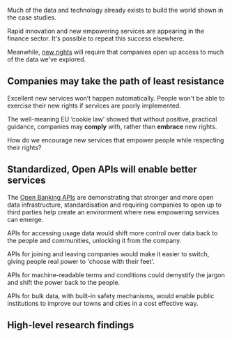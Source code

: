 

Much of the data and technology already exists to build the world shown in the case studies.

Rapid innovation and new empowering services are appearing in the finance sector. It's possible to repeat this success elsewhere.


Meanwhile, [new rights](#) will require that companies open up access to much of the data we've explored.

## Companies may take the path of least resistance

Excellent new services won&rsquo;t happen automatically. People won't be able to exercise their new rights if services are poorly implemented.

The well-meaning EU &lsquo;cookie law&rsquo; showed that without positive, practical guidance, companies may **comply** with, rather than **embrace** new rights.

How do we encourage new services that empower people while respecting their rights?

## Standardized, Open APIs will enable better services

The [Open Banking APIs](#) are demonstrating that stronger and more open data infrastructure, standardisation and requiring companies to open up to third parties help create an environment where new empowering services can emerge.

APIs for accessing usage data would shift more control over data back to the people and communities, unlocking it from the company.

APIs for joining and leaving companies would make it easier to switch, giving people real power to 'choose with their feet'.

APIs for machine-readable terms and conditions could demystify the jargon and shift the power back to the people.

APIs for bulk data, with built-in safety mechanisms, would enable public institutions to improve our towns and cities in a cost effective way.

## High-level research findings
